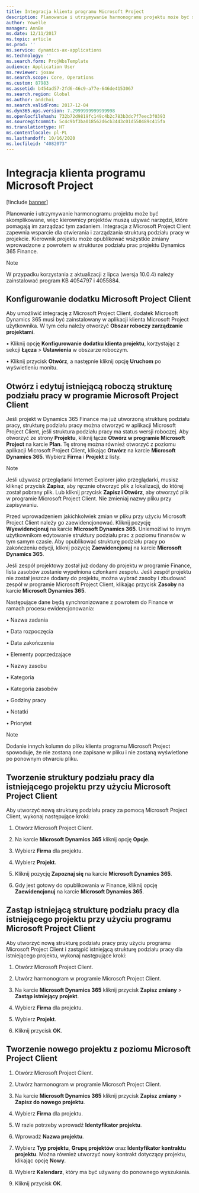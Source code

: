 ```yaml
---
title: Integracja klienta programu Microsoft Project
description: Planowanie i utrzymywanie harmonogramu projektu może być skomplikowane, więc kierownicy projektów muszą używać narzędzi, które pomagają im zarządzać tym zadaniem. Integracja z Microsoft Project Client zapewnia wsparcie dla otwierania i zarządzania strukturą podziału pracy w projekcie.
author: Yowelle
manager: AnnBe
ms.date: 12/11/2017
ms.topic: article
ms.prod: ''
ms.service: dynamics-ax-applications
ms.technology: ''
ms.search.form: ProjWbsTemplate
audience: Application User
ms.reviewer: josaw
ms.search.scope: Core, Operations
ms.custom: 87983
ms.assetid: b454ad57-2fd6-46c9-a77e-646de4153067
ms.search.region: Global
ms.author: andchoi
ms.search.validFrom: 2017-12-04
ms.dyn365.ops.version: 7.2999999999999998
ms.openlocfilehash: 732b72d9819fc149c4b2c783b3dc7f7eec3f0393
ms.sourcegitcommit: 5c4c9bf3ba018562d6cb3443c01d550489c415fa
ms.translationtype: HT
ms.contentlocale: pl-PL
ms.lasthandoff: 10/16/2020
ms.locfileid: "4082073"
---
```

# <a name="microsoft-project-client-integration"></a>Integracja klienta programu Microsoft Project

[!include [banner](../includes/banner.md)]

Planowanie i utrzymywanie harmonogramu projektu może być skomplikowane, więc kierownicy projektów muszą używać narzędzi, które pomagają im zarządzać tym zadaniem. Integracja z Microsoft Project Client zapewnia wsparcie dla otwierania i zarządzania strukturą podziału pracy w projekcie. Kierownik projektu może opublikować wszystkie zmiany wprowadzone z powrotem w strukturze podziału prac projektu Dynamics 365 Finance.

> [!NOTE]
> W przypadku korzystania z aktualizacji z lipca (wersja 10.0.4) należy zainstalować program KB 4054797 i 4055884.

## <a name="configure-the-microsoft-project-client-add-in"></a>Konfigurowanie dodatku Microsoft Project Client
Aby umożliwić integrację z Microsoft Project Client, dodatek Microsoft Dynamics 365 musi być zainstalowany w aplikacji klienta Microsoft Project użytkownika. W tym celu należy otworzyć **Obszar roboczy zarządzanie projektami**.

•   Kliknij opcję **Konfigurowanie dodatku klienta projektu**, korzystając z sekcji **Łącza** > **Ustawienia** w obszarze roboczym.

•   Kliknij przycisk **Otwórz**, a następnie kliknij opcję **Uruchom** po wyświetleniu monitu.

## <a name="open-and-edit-an-existing-draft-work-breakdown-structure-in-microsoft-project-client"></a>Otwórz i edytuj istniejącą roboczą strukturę podziału pracy w programie Microsoft Project Client
Jeśli projekt w Dynamics 365 Finance ma już utworzoną strukturę podziału pracy, strukturę podziału pracy można otworzyć w aplikacji Microsoft Project Client, jeśli struktura podziału pracy ma status wersji roboczej. Aby otworzyć ze strony **Projektu**, kliknij łącze **Otwórz w programie Microsoft Project** na karcie **Plan**. Tę stronę można również otworzyć z poziomu aplikacji Microsoft Project Client, klikając **Otwórz** na karcie **Microsoft Dynamics 365**. Wybierz **Firma** i **Projekt** z listy.

> [!NOTE]
> Jeśli używasz przeglądarki Internet Explorer jako przeglądarki, musisz kliknąć przycisk **Zapisz**, aby ręcznie otworzyć plik z lokalizacji, do której został pobrany plik. Lub kliknij przycisk **Zapisz i Otwórz**, aby otworzyć plik w programie Microsoft Project Client. Nie zmieniaj nazwy pliku przy zapisywaniu.

Przed wprowadzeniem jakichkolwiek zmian w pliku przy użyciu Microsoft Project Client należy go zaewidencjonować. Kliknij pozycję **Wyewidencjonuj** na karcie **Microsoft Dynamics 365**. Uniemożliwi to innym użytkownikom edytowanie struktury podziału prac z poziomu finansów w tym samym czasie. Aby opublikować strukturę podziału pracy po zakończeniu edycji, kliknij pozycję **Zaewidencjonuj** na karcie **Microsoft Dynamics 365**.

Jeśli zespół projektowy został już dodany do projektu w programie Finance, lista zasobów zostanie wypełniona członkami zespołu. Jeśli zespół projektu nie został jeszcze dodany do projektu, można wybrać zasoby i zbudować zespół w programie Microsoft Project Client, klikając przycisk **Zasoby** na karcie **Microsoft Dynamics 365**. 

Następujące dane będą synchronizowane z powrotem do Finance w ramach procesu ewidencjonowania:

•   Nazwa zadania

•   Data rozpoczęcia

•   Data zakończenia

•   Elementy poprzedzające

•   Nazwy zasobu

•   Kategoria

•   Kategoria zasobów

•   Godziny pracy

•   Notatki

•   Priorytet

> [!NOTE]
> Dodanie innych kolumn do pliku klienta programu Microsoft Project spowoduje, że nie zostaną one zapisane w pliku i nie zostaną wyświetlone po ponownym otwarciu pliku.

## <a name="create-the-work-breakdown-structure-for-an-existing-project-using-microsoft-project-client"></a>Tworzenie struktury podziału pracy dla istniejącego projektu przy użyciu Microsoft Project Client
Aby utworzyć nową strukturę podziału pracy za pomocą Microsoft Project Client, wykonaj następujące kroki:


1.  Otwórz Microsoft Project Client.

2.  Na karcie **Microsoft Dynamics 365** kliknij opcję **Opcje**.

3.  Wybierz **Firma** dla projektu.

4.  Wybierz **Projekt**.

5.  Kliknij pozycję **Zapoznaj się** na karcie **Microsoft Dynamics 365**.

6.  Gdy jest gotowy do opublikowania w Finance, kliknij opcję **Zaewidencjonuj** na karcie **Microsoft Dynamics 365**.

## <a name="replace-the-existing-work-breakdown-structure-for-an-existing-project-using-microsoft-project-client"></a>Zastąp istniejącą strukturę podziału pracy dla istniejącego projektu przy użyciu programu Microsoft Project Client
Aby utworzyć nową strukturę podziału pracy przy użyciu programu Microsoft Project Client i zastąpić istniejącą strukturę podziału pracy dla istniejącego projektu, wykonaj następujące kroki:

1.  Otwórz Microsoft Project Client.

2.  Utwórz harmonogram w programie Microsoft Project Client.

3.  Na karcie **Microsoft Dynamics 365** kliknij przycisk **Zapisz zmiany** > **Zastąp istniejący projekt**.

4.  Wybierz **Firma** dla projektu.

5.  Wybierz **Projekt**.

6.  Kliknij przycisk **OK**.

## <a name="create-a-new-project-from-within-microsoft-project-client"></a>Tworzenie nowego projektu z poziomu Microsoft Project Client


1.  Otwórz Microsoft Project Client.

2.  Utwórz harmonogram w programie Microsoft Project Client.

3.  Na karcie **Microsoft Dynamics 365** kliknij przycisk **Zapisz zmiany** > **Zapisz do nowego projektu**.

4.  Wybierz **Firma** dla projektu.

5.  W razie potrzeby wprowadź **Identyfikator projektu**.

6.  Wprowadź **Nazwa projektu**.

7.  Wybierz **Typ projektu**, **Grupę projektów** oraz **Identyfikator kontraktu projektu**. Można również utworzyć nowy kontrakt dotyczący projektu, klikając opcję **Nowy**.

8.  Wybierz **Kalendarz**, który ma być używany do ponownego wyszukania.

11. Kliknij przycisk **OK**.
